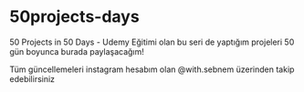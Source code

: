 # 50projects-days
50 Projects in 50 Days - Udemy Eğitimi olan bu seri de yaptığım projeleri 50 gün boyunca burada paylaşacağım!

Tüm güncellemeleri instagram hesabım olan @with.sebnem üzerinden takip edebilirsiniz


